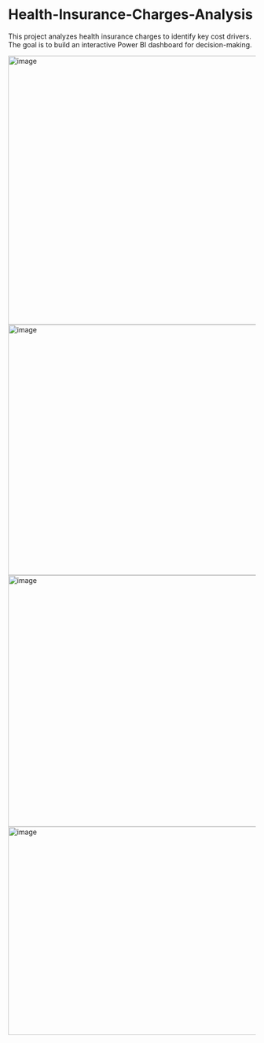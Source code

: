 # Health-Insurance-Charges-Analysis
This project analyzes health insurance charges to identify key cost drivers. The goal is to build an interactive Power BI dashboard for decision-making.

<img width="907" height="546" alt="image" src="https://github.com/user-attachments/assets/8dc10382-74e9-476f-bd46-953f64e17a86" />

<img width="904" height="509" alt="image" src="https://github.com/user-attachments/assets/220893c2-f00c-40c4-8948-109a6d53ec4e" />

<img width="907" height="511" alt="image" src="https://github.com/user-attachments/assets/9a9ebd1e-071e-498d-9b61-dca2e261da7e" />

<img width="816" height="423" alt="image" src="https://github.com/user-attachments/assets/60f58272-ef8e-46ff-be8b-6e5c48fa72f9" />
